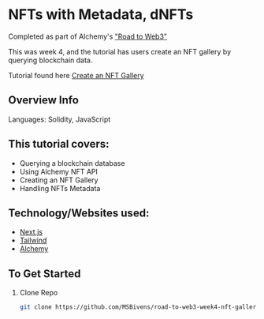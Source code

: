 # NFTs with Metadata, dNFTs

Completed as part of Alchemy's ["Road to Web3"](https://www.youtube.com/playlist?list=PLMj8NvODurfEYLsuiClgikZBGDfhwdcXF)

This was week 4, and the tutorial has users create an NFT gallery by querying blockchain data.

Tutorial found here [ Create an NFT Gallery](https://www.youtube.com/watch?v=JzsTfOFjC1o&list=PLMj8NvODurfEYLsuiClgikZBGDfhwdcXF&index=4&t=3s)

## Overview Info
Languages: Solidity, JavaScript

## This tutorial covers:
- Querying a blockchain database
- Using Alchemy NFT API
- Creating an NFT Gallery
- Handling NFTs Metadata

## Technology/Websites used:
- [Next.js](https://nextjs.org/)
- [Tailwind](https://tailwindcss.com/)
- [Alchemy](https://www.alchemy.com/)

## To Get Started
1. Clone Repo
   ```sh
   git clone https://github.com/MSBivens/road-to-web3-week4-nft-gallery
   ```
